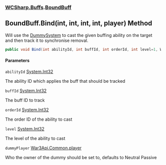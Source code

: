 ### [WCSharp.Buffs](WCSharp.Buffs.md 'WCSharp.Buffs').[BoundBuff](WCSharp.Buffs.BoundBuff.md 'WCSharp.Buffs.BoundBuff')

## BoundBuff.Bind(int, int, int, int, player) Method

Will use the [DummySystem](../WCSharp.Dummies/WCSharp.Dummies.DummySystem.md 'WCSharp.Dummies.DummySystem') to cast the given buffing ability on the target and then track it to synchronise removal.

```csharp
public void Bind(int abilityId, int buffId, int orderId, int level=1, War3Api.Common.player dummyPlayer=null);
```
#### Parameters

<a name='WCSharp.Buffs.BoundBuff.Bind(int,int,int,int,War3Api.Common.player).abilityId'></a>

`abilityId` [System.Int32](https://docs.microsoft.com/en-us/dotnet/api/System.Int32 'System.Int32')

The ability ID which applies the buff that should be tracked

<a name='WCSharp.Buffs.BoundBuff.Bind(int,int,int,int,War3Api.Common.player).buffId'></a>

`buffId` [System.Int32](https://docs.microsoft.com/en-us/dotnet/api/System.Int32 'System.Int32')

The buff ID to track

<a name='WCSharp.Buffs.BoundBuff.Bind(int,int,int,int,War3Api.Common.player).orderId'></a>

`orderId` [System.Int32](https://docs.microsoft.com/en-us/dotnet/api/System.Int32 'System.Int32')

The order ID of the ability to cast

<a name='WCSharp.Buffs.BoundBuff.Bind(int,int,int,int,War3Api.Common.player).level'></a>

`level` [System.Int32](https://docs.microsoft.com/en-us/dotnet/api/System.Int32 'System.Int32')

The level of the ability to cast

<a name='WCSharp.Buffs.BoundBuff.Bind(int,int,int,int,War3Api.Common.player).dummyPlayer'></a>

`dummyPlayer` [War3Api.Common.player](https://docs.microsoft.com/en-us/dotnet/api/War3Api.Common.player 'War3Api.Common.player')

Who the owner of the dummy should be set to, defaults to Neutral Passive